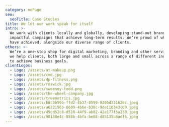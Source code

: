 ```yaml
---
category: noPage
seo:
  seoTitle: Case Studies
title: We let our work speak for itself
intro: >-
  We work with clients locally and globally, developing stand-out brands and
  impactful campaigns that achieve long-term results. We’re proud of what we
  have achieved, alongside our diverse range of clients.
others: >-
  We’re a one-stop shop for digital marketing, branding and other services and
  we help clients, both large and small across a range of different industries
  to achieve business goals.
clientLogos:
  - Logo: /assets/at-makeup.png
  - Logo: /assets/cmd.jpg
  - Logo: /assets/dp-fitness.png
  - Logo: /assets/roswick.jpg
  - Logo: /assets/sweeney-todd.png
  - Logo: /assets/the-wheel-company.jpg
  - Logo: /assets/treemetrics.jpg
  - Logo: /assets/b8c3b59b-ffd2-4b37-8599-9205d231626c.jpeg
  - Logo: /assets/a622156b-6609-4b6e-b38c-9de116343cd9.jpeg
  - Logo: /assets/49cd52c8-d510-44f9-ab82-42e177f5a230.jpeg
  - Logo: /assets/98138e4c-858b-4bfa-be88-d85135b8adf6.jpeg
---
```


